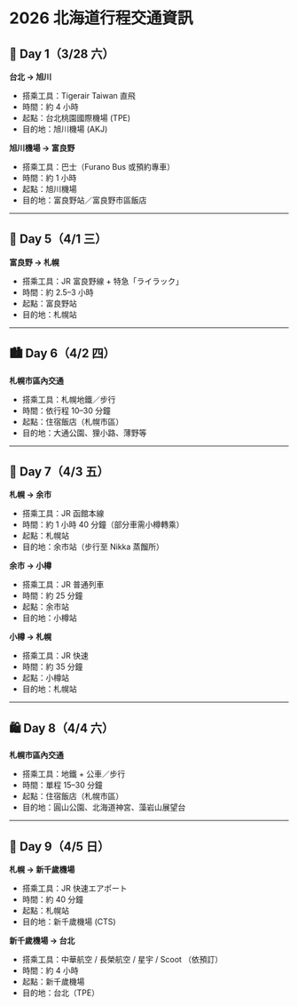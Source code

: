 # 2026 北海道行程交通資訊

## 🛬 Day 1（3/28 六）
**台北 → 旭川**
- 搭乘工具：Tigerair Taiwan 直飛
- 時間：約 4 小時
- 起點：台北桃園國際機場 (TPE)
- 目的地：旭川機場 (AKJ)

**旭川機場 → 富良野**
- 搭乘工具：巴士（Furano Bus 或預約專車）
- 時間：約 1 小時
- 起點：旭川機場
- 目的地：富良野站／富良野市區飯店

---

## 🎿 Day 5（4/1 三）
**富良野 → 札幌**
- 搭乘工具：JR 富良野線 + 特急「ライラック」
- 時間：約 2.5–3 小時
- 起點：富良野站
- 目的地：札幌站

---

## 🏙️ Day 6（4/2 四）
**札幌市區內交通**
- 搭乘工具：札幌地鐵／步行
- 時間：依行程 10–30 分鐘
- 起點：住宿飯店（札幌市區）
- 目的地：大通公園、狸小路、薄野等

---

## 🥃 Day 7（4/3 五）
**札幌 → 余市**
- 搭乘工具：JR 函館本線
- 時間：約 1 小時 40 分鐘（部分車需小樽轉乘）
- 起點：札幌站
- 目的地：余市站（步行至 Nikka 蒸餾所）

**余市 → 小樽**
- 搭乘工具：JR 普通列車
- 時間：約 25 分鐘
- 起點：余市站
- 目的地：小樽站

**小樽 → 札幌**
- 搭乘工具：JR 快速
- 時間：約 35 分鐘
- 起點：小樽站
- 目的地：札幌站

---

## 🛍️ Day 8（4/4 六）
**札幌市區內交通**
- 搭乘工具：地鐵 + 公車／步行
- 時間：單程 15–30 分鐘
- 起點：住宿飯店（札幌市區）
- 目的地：圓山公園、北海道神宮、藻岩山展望台

---

## 🛫 Day 9（4/5 日）
**札幌 → 新千歲機場**
- 搭乘工具：JR 快速エアポート
- 時間：約 40 分鐘
- 起點：札幌站
- 目的地：新千歲機場 (CTS)

**新千歲機場 → 台北**
- 搭乘工具：中華航空 / 長榮航空 / 星宇 / Scoot （依預訂）
- 時間：約 4 小時
- 起點：新千歲機場
- 目的地：台北（TPE）